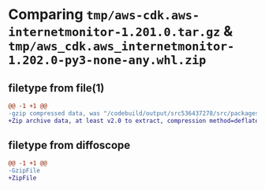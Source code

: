 # Comparing `tmp/aws-cdk.aws-internetmonitor-1.201.0.tar.gz` & `tmp/aws_cdk.aws_internetmonitor-1.202.0-py3-none-any.whl.zip`

## filetype from file(1)

```diff
@@ -1 +1 @@
-gzip compressed data, was "/codebuild/output/src536437278/src/packages/@aws-cdk/aws-internetmonitor/dist/python/aws-cdk.aws-internetmonitor-1.201.0.tar", last modified: Wed May 10 17:09:05 2023, max compression
+Zip archive data, at least v2.0 to extract, compression method=deflate
```

## filetype from diffoscope

```diff
@@ -1 +1 @@
-GzipFile
+ZipFile
```

